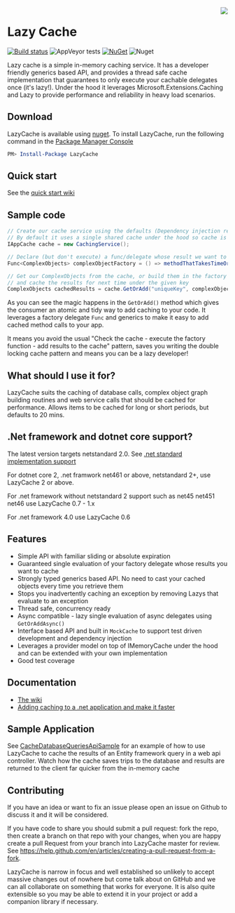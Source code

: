 <img align="right" src="https://raw.githubusercontent.com/alastairtree/LazyCache/master/artwork/logo-256.png?raw=true" />

# Lazy Cache #

[![Build status](https://ci.appveyor.com/api/projects/status/oca98pp4safs4vj2/branch/master?svg=true)](https://ci.appveyor.com/project/alastairtree/lazycache/branch/master)
![AppVeyor tests](https://img.shields.io/appveyor/tests/alastairtree/lazycache.svg)
[![NuGet](https://img.shields.io/nuget/v/LazyCache.svg)](https://www.nuget.org/packages/LazyCache/)
![Nuget](https://img.shields.io/nuget/dt/LazyCache.svg)


Lazy cache is a simple in-memory caching service. It has a developer friendly 
generics based API, and provides a thread safe cache implementation that 
guarantees to only execute your cachable delegates once (it's lazy!). Under 
the hood it leverages Microsoft.Extensions.Caching and Lazy<T> to provide performance and 
reliability in heavy load scenarios.

## Download ##

LazyCache is available using [nuget](https://www.nuget.org/packages/LazyCache/). To install LazyCache, run the following command in the [Package Manager Console](http://docs.nuget.org/docs/start-here/using-the-package-manager-console)

```Powershell
PM> Install-Package LazyCache
```

## Quick start

See the [quick start wiki](https://github.com/alastairtree/LazyCache/wiki/Quickstart)

## Sample code

```csharp
// Create our cache service using the defaults (Dependency injection ready).
// By default it uses a single shared cache under the hood so cache is shared out of the box (but you can configure this)
IAppCache cache = new CachingService();

// Declare (but don't execute) a func/delegate whose result we want to cache
Func<ComplexObjects> complexObjectFactory = () => methodThatTakesTimeOrResources();

// Get our ComplexObjects from the cache, or build them in the factory func 
// and cache the results for next time under the given key
ComplexObjects cachedResults = cache.GetOrAdd("uniqueKey", complexObjectFactory);
```

As you can see the magic happens in the `GetOrAdd()` method which gives the consumer an atomic and tidy way to add caching to your code. It leverages a factory delegate `Func` and generics to make it easy to add cached method calls to your app. 

It means you avoid the usual "Check the cache - execute the factory function - add results to the cache" pattern, saves you writing the double locking cache pattern and means you can be a lazy developer!

## What should I use it for?

LazyCache suits the caching of database calls, complex object graph building routines and web service calls that should be cached for performance. 
Allows items to be cached for long or short periods, but defaults to 20 mins.

## .Net framework and dotnet core support?

The latest version targets netstandard 2.0. See [.net standard implementation support](https://docs.microsoft.com/en-us/dotnet/standard/net-standard#net-implementation-support)

For dotnet core 2, .net framwork net461 or above, netstandard 2+, use LazyCache 2 or above.

For .net framework without netstandard 2 support such as net45 net451 net46 use LazyCache 0.7 - 1.x

For .net framework 4.0 use LazyCache 0.6


## Features ##

- Simple API with familiar sliding or absolute expiration
- Guaranteed single evaluation of your factory delegate whose results you want to cache
- Strongly typed generics based API. No need to cast your cached objects every time you retrieve them
- Stops you inadvertently caching an exception by removing Lazys that evaluate to an exception
- Thread safe, concurrency ready
- Async compatible - lazy single evaluation of async delegates using `GetOrAddAsync()`
- Interface based API and built in `MockCache` to support test driven development and dependency injection
- Leverages a provider model on top of IMemoryCache under the hood and can be extended with your own implementation
- Good test coverage

## Documentation

* [The wiki](https://github.com/alastairtree/LazyCache/wiki)
* [Adding caching to a .net application and make it faster](https://alastaircrabtree.com/the-easy-way-to-add-caching-to-net-application-and-make-it-faster-is-called-lazycache/)

## Sample Application

See [CacheDatabaseQueriesApiSample](/CacheDatabaseQueriesApiSample) for an example of how to use LazyCache to cache the results of an Entity framework query in
a web api controller. Watch how the cache saves trips to the database and results are returned to the client far quicker from the 
in-memory cache

## Contributing

If you have an idea or want to fix an issue please open an issue on Github to discuss it and it will be considered. 

If you have code to share you should submit a pull request: fork the repo, then create a branch on that repo with your changes, when you are happy create a pull Request from your branch into LazyCache master for review. See https://help.github.com/en/articles/creating-a-pull-request-from-a-fork. 

LazyCache is narrow in focus and well established so unlikely to accept massive changes out of nowhere but come talk about on GitHub and we can all collaborate on something that works for everyone. It is also quite extensible so you may be able to extend it in your project or add a companion library if necessary.



